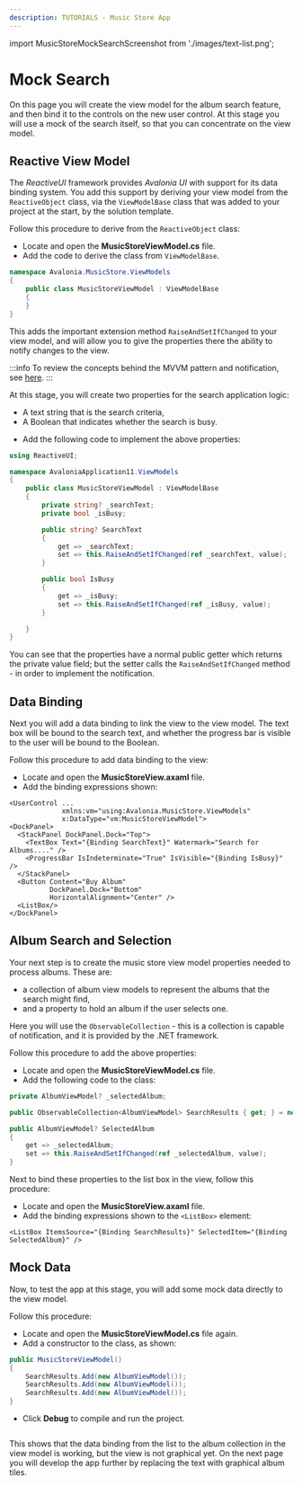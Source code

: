 ```yaml
---
description: TUTORIALS - Music Store App
---
```


import MusicStoreMockSearchScreenshot from './images/text-list.png';

# Mock Search

On this page you will create the view model for the album search feature, and then bind it to the controls on the new user control. At this stage you will use a mock of the search itself, so that you can concentrate on the view model.

## Reactive View Model  &#x20;

The _ReactiveUI_ framework provides _Avalonia UI_ with support for its data binding system. You add this support by deriving your view model from the `ReactiveObject` class, via the `ViewModelBase` class that was added to your project at the start, by the solution template.&#x20;

Follow this procedure to derive from the `ReactiveObject` class:

- Locate and open the **MusicStoreViewModel.cs** file.
- Add the code to derive the class from `ViewModelBase`.

```csharp
namespace Avalonia.MusicStore.ViewModels
{
    public class MusicStoreViewModel : ViewModelBase
    {
    }
}
```

This adds the important extension method `RaiseAndSetIfChanged` to your view model, and will allow you to give the properties there the ability to notify changes to the view.  &#x20;

:::info
To review the concepts behind the MVVM pattern and notification, see [here](../../concepts/the-mvvm-pattern/).&#x20;
:::

At this stage, you will create two properties for the search application logic:

* A text string that is the search criteria,&#x20;
* A Boolean that indicates whether the search is busy.&#x20;

<!---->

- Add the following code to implement the above properties:

```csharp
using ReactiveUI;

namespace AvaloniaApplication11.ViewModels
{
    public class MusicStoreViewModel : ViewModelBase
    {
        private string? _searchText;
        private bool _isBusy;

        public string? SearchText
        {
            get => _searchText;
            set => this.RaiseAndSetIfChanged(ref _searchText, value);
        }

        public bool IsBusy
        {
            get => _isBusy;
            set => this.RaiseAndSetIfChanged(ref _isBusy, value);
        }

    }
}
```

You can see that the properties have a normal public getter which returns the private value field; but the setter calls the `RaiseAndSetIfChanged` method - in order to implement the notification.

## Data Binding

Next you will add a data binding to link the view to the view model. The text box will be bound to the search text, and whether the progress bar is visible to the user will  be bound to the Boolean.&#x20;

Follow this procedure to add data binding to the view:

- Locate and open the **MusicStoreView.axaml** file.
- Add the binding expressions shown:

```markup
<UserControl ...
             xmlns:vm="using:Avalonia.MusicStore.ViewModels"
             x:DataType="vm:MusicStoreViewModel">
<DockPanel>
  <StackPanel DockPanel.Dock="Top">
    <TextBox Text="{Binding SearchText}" Watermark="Search for Albums...." />
    <ProgressBar IsIndeterminate="True" IsVisible="{Binding IsBusy}" />
  </StackPanel>
  <Button Content="Buy Album"
          DockPanel.Dock="Bottom"
          HorizontalAlignment="Center" />
  <ListBox/>
</DockPanel>
```

## Album Search and Selection

Your next step is to create the music store view model properties needed to process albums. These are:

* a collection of album view models to represent the albums that the search might find,&#x20;
* and a property to hold an album if the user selects one.&#x20;

Here you will use the `ObservableCollection` - this is a collection is capable of notification, and it is provided by the .NET framework.

Follow this procedure to add the above properties:

- Locate and open the **MusicStoreViewModel.cs** file.
- Add the following code to the class:

```csharp
private AlbumViewModel? _selectedAlbum;

public ObservableCollection<AlbumViewModel> SearchResults { get; } = new();

public AlbumViewModel? SelectedAlbum
{
    get => _selectedAlbum;
    set => this.RaiseAndSetIfChanged(ref _selectedAlbum, value);
}
```

Next to bind these properties to the list box in the view, follow this procedure:

- Locate and open the **MusicStoreView.axaml** file.
- Add the binding expressions shown to the `<ListBox>` element:

```
<ListBox ItemsSource="{Binding SearchResults}" SelectedItem="{Binding SelectedAlbum}" />
```

## Mock Data

Now, to test the app at this stage, you will add some mock data directly to the view model.&#x20;

Follow this procedure:

- Locate and open the **MusicStoreViewModel.cs** file again.
- Add a constructor to the class, as shown:

```csharp
public MusicStoreViewModel()
{
    SearchResults.Add(new AlbumViewModel());
    SearchResults.Add(new AlbumViewModel());
    SearchResults.Add(new AlbumViewModel());
}
```

- Click **Debug** to compile and run the project.

<p><img className="image-medium-zoom" src={MusicStoreMockSearchScreenshot} alt="" /></p>

This shows that the data binding from the list to the album collection in the view model is working, but the view is not graphical yet. On the next page you will develop the app further by replacing the text with graphical album tiles. &#x20;
